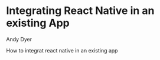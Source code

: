 # Integrating React Native in an existing App

Andy Dyer

How to integrat react native in an existing app

